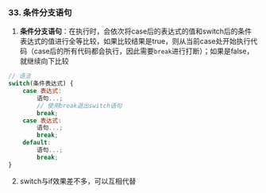 ### 33. 条件分支语句
1. **条件分支语句**：在执行时，会依次将case后的表达式的值和switch后的条件表达式的值进行全等比较，如果比较结果是true，则从当前case处开始执行代码（case后的所有代码都会执行，因此需要`break`进行打断）；如果是false，就继续向下比较
```js
// 语法
switch(条件表达式) {
    case 表达式:
        语句...;
        // 使用break退出switch语句
        break;
    case 表达式:
        语句...;
        break;
    default:
        语句...;
        break;
}
```

2. switch与if效果差不多，可以互相代替